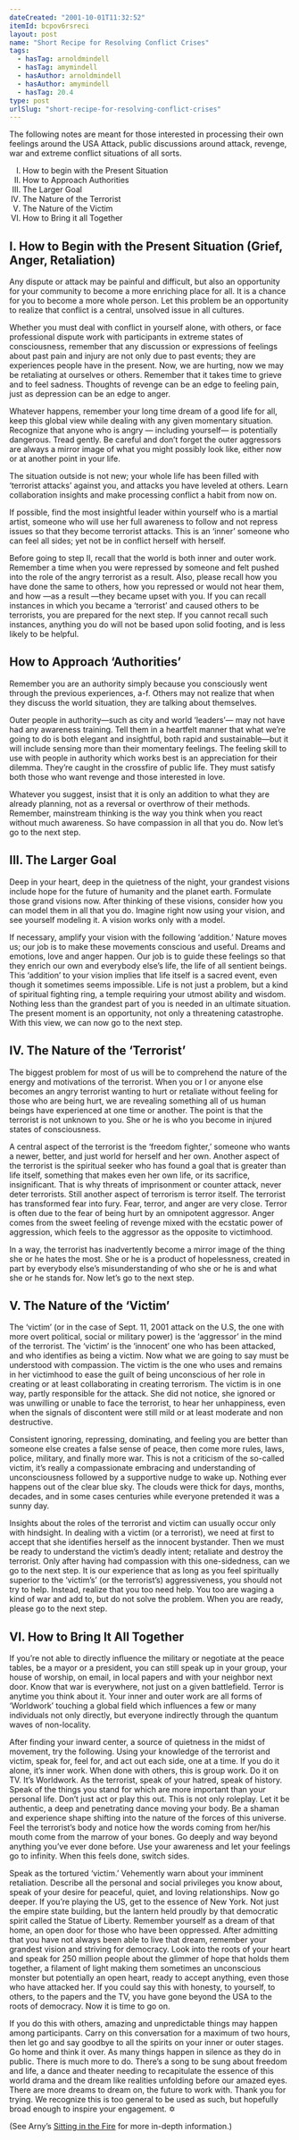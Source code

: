 ```yaml
---
dateCreated: "2001-10-01T11:32:52"
itemId: bcpov6rsreci
layout: post
name: "Short Recipe for Resolving Conflict Crises"
tags:
  - hasTag: arnoldmindell
  - hasTag: amymindell
  - hasAuthor: arnoldmindell
  - hasAuthor: amymindell
  - hasTag: 20.4
type: post
urlSlug: "short-recipe-for-resolving-conflict-crises"
---
```


The following notes are meant for those interested in processing their own feelings around the USA Attack, public discussions around attack, revenge, war and extreme conflict situations of all sorts. 

<ol type="I">
  <li>How to begin with the Present Situation</li>
  <li>How to Approach Authorities</li>
  <li>The Larger Goal</li>
  <li>The Nature of the Terrorist</li>
  <li>The Nature of the Victim</li>
  <li>How to Bring it all Together</li>
</ol>

## I. How to Begin with the Present Situation (Grief, Anger, Retaliation)

Any dispute or attack may be painful and difficult, but also an opportunity for your community to become a more enriching place for all. It is a chance for you to become a more whole person. Let this problem be an opportunity to realize that conflict is a central, unsolved issue in all cultures. 

Whether you must deal with conflict in yourself alone, with others, or face professional dispute work with participants in extreme states of consciousness, remember that any discussion or expressions of feelings about past pain and injury are not only due to past events; they are experiences people have in the present. Now, we are hurting, now we may be retaliating at ourselves or others. Remember that it takes time to grieve and to feel sadness. Thoughts of revenge can be an edge to feeling pain, just as depression can be an edge to anger. 

Whatever happens, remember your long time dream of a good life for all, keep this global view while dealing with any given momentary situation. Recognize that anyone who is angry — including yourself— is potentially dangerous. Tread gently. Be careful and don’t forget the outer aggressors are always a mirror image of what you might possibly look like, either now or at another point in your life. 

The situation outside is not new; your whole life has been filled with ‘terrorist attacks’ against you, and attacks you have leveled at others. Learn collaboration insights and make processing conflict a habit from now on. 

If possible, find the most insightful leader within yourself who is a martial artist, someone who will use her full awareness to follow and not repress issues so that they become terrorist attacks. This is an ‘inner’ someone who can feel all sides; yet not be in conflict herself with herself. 

Before going to step II, recall that the world is both inner and outer work. Remember a time when you were repressed by someone and felt pushed into the role of the angry terrorist as a result. Also, please recall how you have done the same to others, how you repressed or would not hear them, and how —as a result —they became upset with you. If you can recall instances in which you became a ‘terrorist’ and caused others to be terrorists, you are prepared for the next step. If you cannot recall such instances, anything you do will not be based upon solid footing, and is less likely to be helpful. 

## How to Approach ‘Authorities’

Remember you are an authority simply because you consciously went through the previous experiences, a-f. Others may not realize that when they discuss the world situation, they are talking about themselves. 

Outer people in authority—such as city and world ‘leaders’— may not have had any awareness training. Tell them in a heartfelt manner that what we’re going to do is both elegant and insightful, both rapid and sustainable—but it will include sensing more than their momentary feelings. The feeling skill to use with people in authority which works best is an appreciation for their dilemma. They’re caught in the crossfire of public life. They must satisfy both those who want revenge and those interested in love. 

Whatever you suggest, insist that it is only an addition to what they are already planning, not as a reversal or overthrow of their methods. Remember, mainstream thinking is the way you think when you react without much awareness. So have compassion in all that you do. Now let’s go to the next step. 

## III. The Larger Goal 

Deep in your heart, deep in the quietness of the night, your grandest visions include hope for the future of humanity and the planet earth. Formulate those grand visions now. After thinking of these visions, consider how you can model them in all that you do. Imagine right now using your vision, and see yourself modeling it. A vision works only with a model. 

If necessary, amplify your vision with the following ‘addition.’ Nature moves us; our job is to make these movements conscious and useful. Dreams and emotions, love and anger happen. Our job is to guide these feelings so that they enrich our own and everybody else’s life, the life of all sentient beings. This ‘addition’ to your vision implies that life itself is a sacred event, even though it sometimes seems impossible. Life is not just a problem, but a kind of spiritual fighting ring, a temple requiring your utmost ability and wisdom. Nothing less than the grandest part of you is needed in an ultimate situation. The present moment is an opportunity, not only a threatening catastrophe. With this view, we can now go to the next step.

## IV. The Nature of the ‘Terrorist’

The biggest problem for most of us will be to comprehend the nature of the energy and motivations of the terrorist. When you or I or anyone else becomes an angry terrorist wanting to hurt or retaliate without feeling for those who are being hurt, we are revealing something all of us human beings have experienced at one time or another. The point is that the terrorist is not unknown to you. She or he is who you become in injured states of consciousness. 

A central aspect of the terrorist is the ‘freedom fighter,’ someone who wants a newer, better, and just world for herself and her own. Another aspect of the terrorist is the spiritual seeker who has found a goal that is greater than life itself, something that makes even her own life, or its sacrifice, insignificant. That is why threats of imprisonment or counter attack, never deter terrorists. Still another aspect of terrorism is terror itself. The terrorist has transformed fear into fury. Fear, terror, and anger are very close. Terror is often due to the fear of being hurt by an omnipotent aggressor. Anger comes from the sweet feeling of revenge mixed with the ecstatic power of aggression, which feels to the aggressor as the opposite to victimhood. 

In a way, the terrorist has inadvertently become a mirror image of the thing she or he hates the most. She or he is a product of hopelessness, created in part by everybody else’s misunderstanding of who she or he is and what she or he stands for. Now let’s go to the next step. 

## V. The Nature of the ‘Victim’

The ‘victim’ (or in the case of Sept. 11, 2001 attack on the U.S, the one with more overt political, social or military power) is the ‘aggressor’ in the mind of the terrorist. The ‘victim’ is the ‘innocent’ one who has been attacked, and who identifies as being a victim. Now what we are going to say must be understood with compassion. The victim is the one who uses and remains in her victimhood to ease the guilt of being unconscious of her role in creating or at least collaborating in creating terrorism. The victim is in one way, partly responsible for the attack. She did not notice, she ignored or was unwilling or unable to face the terrorist, to hear her unhappiness, even when the signals of discontent were still mild or at least moderate and non destructive. 

Consistent ignoring, repressing, dominating, and feeling you are better than someone else creates a false sense of peace, then come more rules, laws, police, military, and finally more war. This is not a criticism of the so-called victim, it’s really a compassionate embracing and understanding of unconsciousness followed by a supportive nudge to wake up. Nothing ever happens out of the clear blue sky. The clouds were thick for days, months, decades, and in some cases centuries while everyone pretended it was a sunny day. 

Insights about the roles of the terrorist and victim can usually occur only with hindsight. In dealing with a victim (or a terrorist), we need at first to accept that she identifies herself as the innocent bystander. Then we must be ready to understand the victim’s deadly intent; retaliate and destroy the terrorist. Only after having had compassion with this one-sidedness, can we go to the next step. It is our experience that as long as you feel spiritually superior to the ‘victim’s’ (or the terrorist’s) aggressiveness, you should not try to help. Instead, realize that you too need help. You too are waging a kind of war and add to, but do not solve the problem. When you are ready, please go to the next step. 

## VI. How to Bring It All Together

If you’re not able to directly influence the military or negotiate at the peace tables, be a mayor or a president, you can still speak up in your group, your house of worship, on email, in local papers and with your neighbor next door. Know that war is everywhere, not just on a given battlefield. Terror is anytime you think about it. Your inner and outer work are all forms of ‘Worldwork’ touching a global field which influences a few or many individuals not only directly, but everyone indirectly through the quantum waves of non-locality. 

After finding your inward center, a source of quietness in the midst of movement, try the following. Using your knowledge of the terrorist and victim, speak for, feel for, and act out each side, one at a time. If you do it alone, it’s inner work. When done with others, this is group work. Do it on TV. It’s Worldwork. As the terrorist, speak of your hatred, speak of history. Speak of the things you stand for which are more important than your personal life. Don’t just act or play this out. This is not only roleplay. Let it be authentic, a deep and penetrating dance moving your body. Be a shaman and experience shape shifting into the nature of the forces of this universe. Feel the terrorist’s body and notice how the words coming from her/his mouth come from the marrow of your bones. Go deeply and way beyond anything you’ve ever done before. Use your awareness and let your feelings go to infinity. When this feels done, switch sides. 

Speak as the tortured ‘victim.’ Vehemently warn about your imminent retaliation. Describe all the personal and social privileges you know about, speak of your desire for peaceful, quiet, and loving relationships. Now go deeper. If you’re playing the US, get to the essence of New York. Not just the empire state building, but the lantern held proudly by that democratic spirit called the Statue of Liberty. Remember yourself as a dream of that home, an open door for those who have been oppressed. After admitting that you have not always been able to live that dream, remember your grandest vision and striving for democracy. Look into the roots of your heart and speak for 250 million people about the glimmer of hope that holds them together, a filament of light making them sometimes an unconscious monster but potentially an open heart, ready to accept anything, even those who have attacked her. If you could say this with honesty, to yourself, to others, to the papers and the TV, you have gone beyond the USA to the roots of democracy. Now it is time to go on. 

If you do this with others, amazing and unpredictable things may happen among participants. Carry on this conversation for a maximum of two hours, then let go and say goodbye to all the spirits on your inner or outer stages. Go home and think it over. As many things happen in silence as they do in public. There is much more to do. There’s a song to be sung about freedom and life, a dance and theater needing to recapitulate the essence of this world drama and the dream like realities unfolding before our amazed eyes. There are more dreams to dream on, the future to work with. Thank you for trying. We recognize this is too general to be used as such, but hopefully broad enough to inspire your engagement. ✡ 

(See Arny’s [Sitting in the Fire](https://www.goodreads.com/book/show/1145867.Sitting_in_the_Fire) for more in-depth information.)
